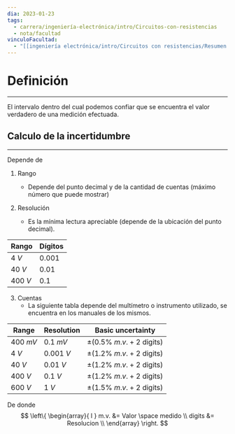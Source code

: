 ```yaml
---
dia: 2023-01-23
tags:
  - carrera/ingeniería-electrónica/intro/Circuitos-con-resistencias
  - nota/facultad
vinculoFacultad:
  - "[[ingeniería electrónica/intro/Circuitos con resistencias/Resumen.md]]"
---
```

# Definición 
---
El intervalo dentro del cual podemos confiar que se encuentra el valor verdadero de una medición efectuada.

## Calculo de la incertidumbre
---
Depende de
1. Rango
    * Depende del punto decimal y de la cantidad de cuentas (máximo número que puede mostrar)

3. Resolución
    * Es la mínima lectura apreciable (depende de la ubicación del punto decimal).

| Rango   | Dígitos |
| ------- | ------- |
| $4 ~V$  | $0.001$        |
| $40 ~V$ | $0.01$        |
| $400 ~V$        | $0.1$        |

3. Cuentas 
    * La siguiente tabla depende del multímetro o instrumento utilizado, se encuentra en los manuales de los mismos.

| Range | Resolution | Basic uncertainty |
| ---- | ---- | ---- |
| $400 ~mV$ | $0.1 ~mV$ | $\pm (0.5 \% ~ m.v. + 2 ~ \text{digits})$ |
| $4 ~V$ | $0.001 ~V$ | $\pm (1.2 \% ~ m.v. + 2 ~ \text{digits})$ |
| $40 ~V$ | $0.01 ~V$ | $\pm (1.2 \% ~ m.v. + 2 ~ \text{digits})$ |
| $400 ~V$ | $0.1 ~V$ | $\pm (1.2 \% ~ m.v. + 2 ~ \text{digits})$ |
| $600 ~V$ | $1 ~V$ | $\pm (1.5 \% ~ m.v. + 2 ~ \text{digits})$ |


De donde
$$
\left\{ 
\begin{array}{ l } 
m.v. &= Valor \space medido \\
digits &= Resolucion \\
\end{array} \right.
$$
